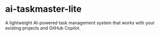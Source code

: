 # ai-taskmaster-lite
A lightweight AI-powered task management system that works with your existing projects and GitHub Copilot.
